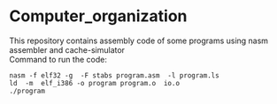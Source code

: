 # Computer_organization
This repository contains assembly code of some programs using nasm assembler and cache-simulator<br/>
Command to run the code:<br/>
```console
nasm -f elf32 -g  -F stabs program.asm  -l program.ls
ld  -m  elf_i386 -o program program.o  io.o
./program
```
 
 
